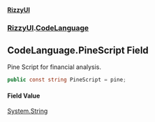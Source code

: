 #### [RizzyUI](index 'index')
### [RizzyUI](RizzyUI 'RizzyUI').[CodeLanguage](RizzyUI.CodeLanguage 'RizzyUI.CodeLanguage')

## CodeLanguage.PineScript Field

Pine Script for financial analysis.

```csharp
public const string PineScript = pine;
```

#### Field Value
[System.String](https://docs.microsoft.com/en-us/dotnet/api/System.String 'System.String')